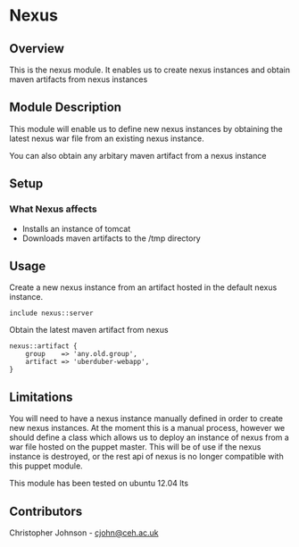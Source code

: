 # Nexus

## Overview

This is the nexus module. It enables us to create nexus instances and obtain maven artifacts from nexus instances

## Module Description

This module will enable us to define new nexus instances by obtaining the latest nexus war file from an existing nexus instance.

You can also obtain any arbitary maven artifact from a nexus instance 

## Setup

### What Nexus affects

* Installs an instance of tomcat
* Downloads maven artifacts to the /tmp directory

## Usage

Create a new nexus instance from an artifact hosted in the default nexus instance.
    
    include nexus::server

Obtain the latest maven artifact from nexus

    nexus::artifact {
        group    => 'any.old.group',
        artifact => 'uberduber-webapp',
    }

## Limitations

You will need to have a nexus instance manually defined in order to create new nexus instances. At the moment this is a manual process, however we should define a class which allows us to deploy an instance of nexus from a war file hosted on the puppet master. This will be of use if the nexus instance is destroyed, or the rest api of nexus is no longer compatible with this puppet module.

This module has been tested on ubuntu 12.04 lts

## Contributors

Christopher Johnson - cjohn@ceh.ac.uk